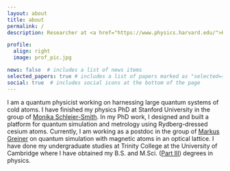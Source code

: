```yaml
---
layout: about
title: about
permalink: /
description: Researcher at <a href="https://www.physics.harvard.edu/">Harvard University</a>

profile:
  align: right
  image: prof_pic.jpg

news: false  # includes a list of news items
selected_papers: true # includes a list of papers marked as "selected={true}"
social: true  # includes social icons at the bottom of the page
---
```


I am a quantum physicist working on harnessing large quantum systems of cold
atoms. I have finished my physics PhD at Stanford University in the group of
[Monika Schleier-Smith](https://sites.google.com/stanford.edu/sslab). In my PhD
work, I designed and built a platform for quantum simulation and metrology using
Rydberg-dressed cesium atoms. Currently, I am working as a postdoc in the group
of  [Markus Greiner](https://greiner.physics.harvard.edu/) on quantum simulation
with magnetic atoms in an optical lattice. I have done my undergraduate studies
at Trinity College at the University of Cambridge where I have obtained my
B.S. and M.Sci. ([Part III](https://www.phy.cam.ac.uk/students/teaching/current-courses/III_overview)) degrees in physics.
